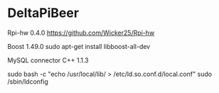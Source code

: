 DeltaPiBeer
===========

Rpi-hw 0.4.0 
https://github.com/Wicker25/Rpi-hw

Boost 1.49.0 
sudo apt-get install libboost-all-dev

MySQL connector 
C++ 1.1.3

sudo bash -c "echo /usr/local/lib/ > /etc/ld.so.conf.d/local.conf" 
sudo /sbin/ldconfig
